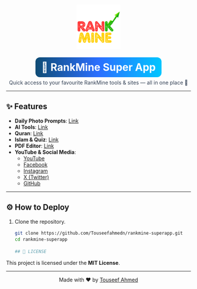 <p align="center">
  <img src="logo.png" alt="RankMine Logo" width="120">
</p>

<div align="center" style="margin-bottom:12px">
  <h1 style="margin:6px 0 0;padding:10px 16px;border-radius:12px;display:inline-block;
             background:linear-gradient(90deg,#0f4c75 0%, #2b6fff 50%, #00c6ff 100%);
             color:#fff;font-weight:700;">
    🌟 RankMine Super App
  </h1>
  <p style="margin:6px 0 0;color:#334155;">Quick access to your favourite RankMine tools & sites — all in one place 🚀</p>
</div>

---

## ✨ Features

- **Daily Photo Prompts**: [Link](https://rankmine.blogspot.com/p/daily-photo-prompts.html)  
- **AI Tools**: [Link](https://rankmine.blogspot.com/p/tools.html)  
- **Quran**: [Link](https://islamicquizgamezz.blogspot.com/p/quran.html)  
- **Islam & Quiz**: [Link](https://islamicquizgamezz.blogspot.com/p/game.html)  
- **PDF Editor**: [Link](https://onlinepdfeditorhub.blogspot.com/)  
- **YouTube & Social Media**:
  - [YouTube](https://www.youtube.com/@touseefahmedn)  
  - [Facebook](https://www.facebook.com/touseefahmed.n)  
  - [Instagram](https://www.instagram.com/touseefahmed.n)  
  - [X (Twitter)](https://x.com/TouseefAhmed_n)  
  - [GitHub](https://github.com/Touseefahmedn)

---

## ⚙️ How to Deploy

1. Clone the repository.  
   ```bash
   git clone https://github.com/Touseefahmedn/rankmine-superapp.git
   cd rankmine-superapp

   ## 🧾 LICENSE
This project is licensed under the **MIT License**.

---
<p align="center">
  Made with ❤️ by <a href="https://github.com/Touseefahmedn">Touseef Ahmed</a>
</p>
